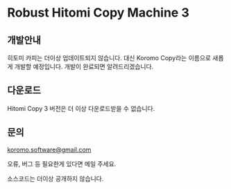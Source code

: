 # Robust Hitomi Copy Machine 3

## 개발안내

히토미 카피는 더이상 업데이트되지 않습니다. 대신 Koromo Copy라는 이름으로 새롭게 개발할 예정입니다. 개발이 완료되면 알려드리겠습니다.

## 다운로드

Hitomi Copy 3 버전은 더 이상 다운로드받을 수 없습니다.

## 문의

koromo.software@gmail.com

오류, 버그 등 필요한게 있다면 메일 주세요.

소스코드는 더이상 공개하지 않습니다.
